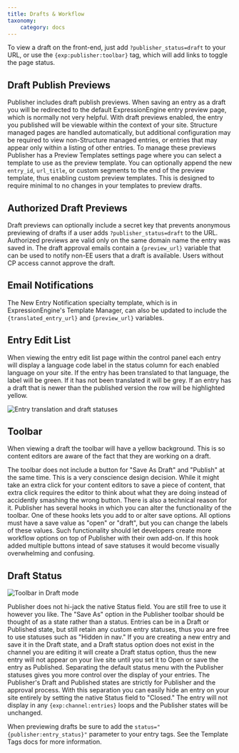 ```yaml
---
title: Drafts & Workflow
taxonomy:
    category: docs
---
```


To view a draft on the front-end, just add ``?publisher_status=draft`` to your URL, or use the ``{exp:publisher:toolbar}`` tag, which will add links to toggle the page status.

## Draft Publish Previews

Publisher includes draft publish previews. When saving an entry as a draft you will be redirected to the default ExpressionEngine entry preview page, which is normally not very helpful. With draft previews enabled, the entry you published will be viewable within the context of your site. Structure managed pages are handled automatically, but additional configuration may be required to view non-Structure managed entries, or entries that may appear only within a listing of other entries. To manage these previews Publisher has a Preview Templates settings page where you can select a template to use as the preview template. You can optionally append the new ``entry_id``, ``url_title``, or custom segments to the end of the preview template, thus enabling custom preview templates. This is designed to require minimal to no changes in your templates to preview drafts.

## Authorized Draft Previews

Draft previews can optionally include a secret key that prevents anonymous previewing of drafts if a user adds ``?publisher_status=draft`` to the URL. Authorized previews are valid only on the same domain name the entry was saved in. The draft approval emails contain a ``{preview_url}`` variable that can be used to notify non-EE users that a draft is available. Users without CP access cannot approve the draft.

## Email Notifications

The New Entry Notification specialty template, which is in ExpressionEngine's Template Manager, can also be updated to include the ``{translated_entry_url}`` and ``{preview_url}`` variables.

## Entry Edit List

When viewing the entry edit list page within the control panel each entry will display a language code label in the status column for each enabled language on your site. If the entry has been translated to that language, the label will be green. If it has not been translated it will be grey. If an entry has a draft that is newer than the published version the row will be highlighted yellow.

![Entry translation and draft statuses](http://docs.boldminded.com/images/entry-statuses.png)

## Toolbar

When viewing a draft the toolbar will have a yellow background. This is so content editors are aware of the fact that they are working on a draft.

The toolbar does not include a button for "Save As Draft" and "Publish" at the same time. This is a very conscience design decision. While it might take an extra click for your content editors to save a piece of content, that extra click requires the editor to think about what they are doing instead of accidently smashing the wrong button. There is also a technical reason for it. Publisher has several hooks in which you can alter the functionality of the toolbar. One of these hooks lets you add to or alter save options. All options must have a save value as "open" or "draft", but you can change the labels of these values. Such functionality should let developers create more workflow options on top of Publisher with their own add-on. If this hook added multiple buttons intead of save statuses it would become visually overwhelming and confusing.

## Draft Status

![Toolbar in Draft mode](http://docs.boldminded.com/images/toolbar-draft.png)

Publisher does not hi-jack the native Status field. You are still free to use it however you like. The "Save As" option in the Publisher toolbar should be thought of as a state rather than a status. Entries can be in a Draft or Published state, but still retain any custom entry statuses, thus you are free to use statuses such as "Hidden in nav." If you are creating a new entry and save it in the Draft state, and a Draft status option does not exist in the channel you are editing it will create a Draft status option, thus the new entry will not appear on your live site until you set it to Open or save the entry as Published. Separating the default status menu with the Publisher statuses gives you more control over the display of your entries. The Publisher's Draft and Published states are strictly for Publisher and the approval process. With this separation you can easily hide an entry on your site entirely by setting the native Status field to "Closed." The entry will not display in any ``{exp:channel:entries}`` loops and the Publisher states will be unchanged.

When previewing drafts be sure to add the ``status="{publisher:entry_status}"`` parameter to your entry tags. See the Template Tags docs for more information.